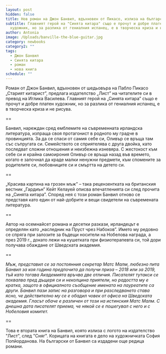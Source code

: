 ```yaml
---
layout: post
hidden: false
title: Нов роман на Джон Банвил, вдъхновен от Пикасо, излиза на български
subtitle: Главният герой на "Синята китара" също е прочут и добре платен
  художник, но за разлика от гениалния испанец, е в творческа криза и не рисува
author: Antonia
image: /Uploads/banville-the-blue-guitar.jpg
category: newbooks
category2: ""
tags:
  - Джон Банвил
  - Синята китара
  - роман
  - нова книга
schedule: ""
---
```

Роман от Джон Банвил, вдъхновен от шедьовъра на Пабло Пикасо „Старият китарист”, предлага издателство „Лист” на читателите си в превод на Иглика Василева. Главният герой на „Синята китара” също е прочут и добре платен художник, но за разлика от гениалния испанец, е в творческа криза и не рисува.

\==

Банвил, нареждан сред емблемите на съвременната ирландска литература, изпраща своя протагонист в родното му градче в провинцията. За да се спаси от самия себе си, Оливър се връща там със съпругата си. Семейството се сприятелява с друга двойка, като последват сложни отношения и неизбежна изневяра. С жестокост към себе си и крайна самоирония Оливър се връща назад във времето, когато е започнал да краде малки ненужни предмети, към спомените за родителите си, любовниците си и смъртта на детето си.

\==

„Красива картина на грозен мъж” – така рецензентката на британския вестник „Гардиън” Кейт Келауей описва впечатленията си след прочита на „Синята китара”. Според нея с този роман Банвил отново се представя като един от най-добрите и вещи свидетели на съвремената литература.

\==

Автор на осемнайсет романа и десетки разкази, ирландецът е определян като „наследник на Пруст чрез Набоков”. Името му редовно се спряга при залозите за бъдещи носители на Нобелова награда, а през 2019 г., докато лежи на кушетката при физиотерапевта си, той дори получава обаждане от Шведската академия. 

\==

*Мъж, представил се за постоянния секретар Матс Малм, любезно пита Банвил за коя година предпочита да получи приза – 2018 или за 2019, тъй като тогава Академията връчва две отличия. Писателят тутакси се похвалва пред дъщеря си и неколцина приятели, но радостта му е кратка, защото в официалното съобщение имената на лауреатите са други. Банвил пази запис на разговора и при разследването става ясно, че действително му се е обадил човек от офиса на Шведската академия. Гласът обаче е различен от този на истинския Матс Малм. С днешна дата писателят приема, че някой се е пошегувал с него и с Нобеловия комитет.*

\==

Това е втората книга на Банвил, която излиза с логото на издателство "Лист", след "Сняг". Корицата на книгата е дело на художничката София Попйорданова. На български от Банвил са издадени още редица романи.